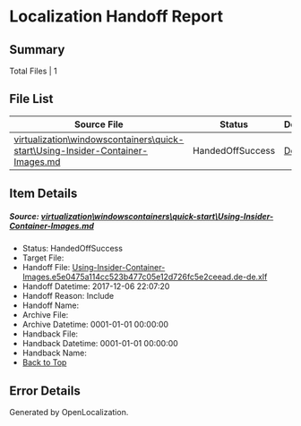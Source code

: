 # <a name='report-top'></a> Localization Handoff Report

## Summary
 Total Files | 1

## File List
 Source File | Status | Details 
 ----------- | ------ | ------- 
 [virtualization\windowscontainers\quick-start\Using-Insider-Container-Images.md](https://github.com/Microsoft/Virtualization-Documentation-Private/blob/9c1d9b284017cdd7fc4a00dab5fb2ed7e0ae9ef4/virtualization/windowscontainers/quick-start/Using-Insider-Container-Images.md) | HandedOffSuccess | [Details](#0aa3b8f564697133e0206ef1530b1ec0128c6c03413)

## Item Details
##### <a name='0aa3b8f564697133e0206ef1530b1ec0128c6c03413'></a> Source: [virtualization\windowscontainers\quick-start\Using-Insider-Container-Images.md](https://github.com/Microsoft/Virtualization-Documentation-Private/blob/9c1d9b284017cdd7fc4a00dab5fb2ed7e0ae9ef4/virtualization/windowscontainers/quick-start/Using-Insider-Container-Images.md)
* Status: HandedOffSuccess
* Target File: 
* Handoff File: [Using-Insider-Container-Images.e5e0475a114cc523b477c05e12d726fc5e2ceead.de-de.xlf](https://github.com/MicrosoftDocs/Virtualization-Documentation-Private.handoff/blob/484ec60f70eefcc1487b939fafa1f04d7f1356e3/ol-handoff/MicrosoftDocs/Virtualization-Documentation-Private.de-de/live/Using-Insider-Container-Images.e5e0475a114cc523b477c05e12d726fc5e2ceead.de-de.xlf)
* Handoff Datetime: 2017-12-06 22:07:20
* Handoff Reason: Include
* Handoff Name: 
* Archive File: 
* Archive Datetime: 0001-01-01 00:00:00
* Handback File: 
* Handback Datetime: 0001-01-01 00:00:00
* Handback Name: 
* [Back to Top](#report-top)


## Error Details

Generated by OpenLocalization.
